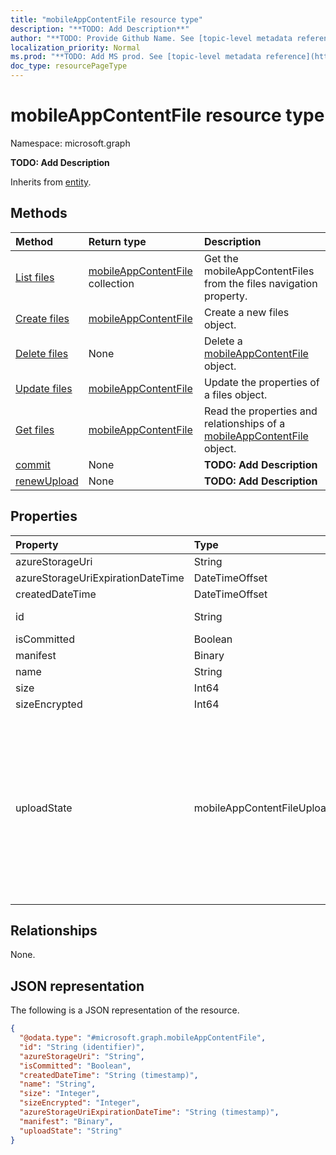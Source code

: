 ```yaml
---
title: "mobileAppContentFile resource type"
description: "**TODO: Add Description**"
author: "**TODO: Provide Github Name. See [topic-level metadata reference](https://msgo.azurewebsites.net/add/document/guidelines/metadata.html#topic-level-metadata)**"
localization_priority: Normal
ms.prod: "**TODO: Add MS prod. See [topic-level metadata reference](https://msgo.azurewebsites.net/add/document/guidelines/metadata.html#topic-level-metadata)**"
doc_type: resourcePageType
---
```


# mobileAppContentFile resource type


Namespace: microsoft.graph

**TODO: Add Description**


Inherits from [entity](../resources/entity.md).

## Methods
|Method|Return type|Description|
|:---|:---|:---|
|[List files](../api/intune-mobileappcontent-list-files.md)|[mobileAppContentFile](../resources/intune-mobileappcontentfile.md) collection|Get the mobileAppContentFiles from the files navigation property.|
|[Create files](../api/intune-mobileappcontent-post-files.md)|[mobileAppContentFile](../resources/intune-mobileappcontentfile.md)|Create a new files object.|
|[Delete files](../api/intune-mobileappcontent-delete-files.md)|None|Delete a [mobileAppContentFile](../resources/intune-mobileappcontentfile.md) object.|
|[Update files](../api/intune-mobileappcontent-update-files.md)|[mobileAppContentFile](../resources/intune-mobileappcontentfile.md)|Update the properties of a files object.|
|[Get files](../api/intune-mobileappcontent-get-mobileappcontentfile.md)|[mobileAppContentFile](../resources/intune-mobileappcontentfile.md)|Read the properties and relationships of a [mobileAppContentFile](../resources/intune-mobileappcontentfile.md) object.|
|[commit](../api/intune-mobileappcontentfile-commit.md)|None|**TODO: Add Description**|
|[renewUpload](../api/intune-mobileappcontentfile-renewupload.md)|None|**TODO: Add Description**|

## Properties
|Property|Type|Description|
|:---|:---|:---|
|azureStorageUri|String|**TODO: Add Description**|
|azureStorageUriExpirationDateTime|DateTimeOffset|**TODO: Add Description**|
|createdDateTime|DateTimeOffset|**TODO: Add Description**|
|id|String|**TODO: Add Description** Inherited from [entity](../resources/entity.md)|
|isCommitted|Boolean|**TODO: Add Description**|
|manifest|Binary|**TODO: Add Description**|
|name|String|**TODO: Add Description**|
|size|Int64|**TODO: Add Description**|
|sizeEncrypted|Int64|**TODO: Add Description**|
|uploadState|mobileAppContentFileUploadState|**TODO: Add Description**. Possible values are: `success`, `transientError`, `error`, `unknown`, `azureStorageUriRequestSuccess`, `azureStorageUriRequestPending`, `azureStorageUriRequestFailed`, `azureStorageUriRequestTimedOut`, `azureStorageUriRenewalSuccess`, `azureStorageUriRenewalPending`, `azureStorageUriRenewalFailed`, `azureStorageUriRenewalTimedOut`, `commitFileSuccess`, `commitFilePending`, `commitFileFailed`, `commitFileTimedOut`.|

## Relationships
None.

## JSON representation
The following is a JSON representation of the resource.
<!-- {
  "blockType": "resource",
  "keyProperty": "id",
  "@odata.type": "microsoft.graph.mobileAppContentFile",
  "baseType": "microsoft.graph.entity",
  "openType": false
}
-->
``` json
{
  "@odata.type": "#microsoft.graph.mobileAppContentFile",
  "id": "String (identifier)",
  "azureStorageUri": "String",
  "isCommitted": "Boolean",
  "createdDateTime": "String (timestamp)",
  "name": "String",
  "size": "Integer",
  "sizeEncrypted": "Integer",
  "azureStorageUriExpirationDateTime": "String (timestamp)",
  "manifest": "Binary",
  "uploadState": "String"
}
```

